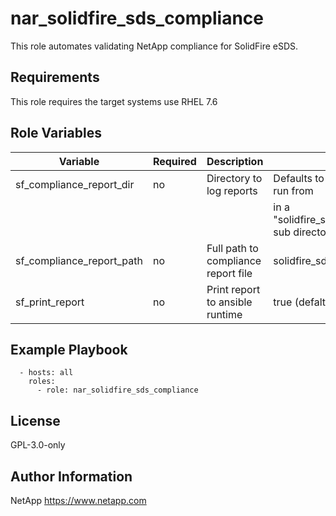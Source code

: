 nar_solidfire_sds_compliance
=========

This role automates validating NetApp compliance for SolidFire eSDS.

Requirements
------------

This role requires the target systems use RHEL 7.6

Role Variables
--------------

| Variable                        | Required | Description                         | Comments                                              |
|---------------------------------|----------|-------------------------------------|-------------------------------------------------------|
| sf_compliance_report_dir        | no       | Directory to log reports            | Defaults to directory ansible was run from            |
|                                 |          |                                     | in a "solidfire_sds_compliance_reports" sub directory |
| sf_compliance_report_path       | no       | Full path to compliance report file | solidfire_sds_report_                                 |
| sf_print_report                 | no       | Print report to ansible runtime     | true (defalt), false will not print                   |

Example Playbook
----------------

```
  - hosts: all
    roles:
      - role: nar_solidfire_sds_compliance
```
License
-------

GPL-3.0-only

Author Information
------------------

NetApp
https://www.netapp.com
